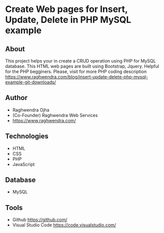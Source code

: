 # Create Web pages for Insert, Update, Delete in PHP MySQL example

## About
This project helps your in create a CRUD operation using PHP for MySQL database. 
This HTML web pages are built using Bootstrap, Jquery.
Helpful for the PHP begginers. 
Please, visit for more PHP coding description  https://www.raghwendra.com/blog/insert-update-delete-php-mysql-example-git-downloads/

## Author
* Raghwendra Ojha
* (Co-Founder) Raghwendra Web Services
* https://www.raghwendra.com/
## Technologies
* HTML
* CSS
* PHP
* JavaScript
## Database
* MySQL

## Tools
* Github https://github.com/
* Visual Studio Code https://code.visualstudio.com/


